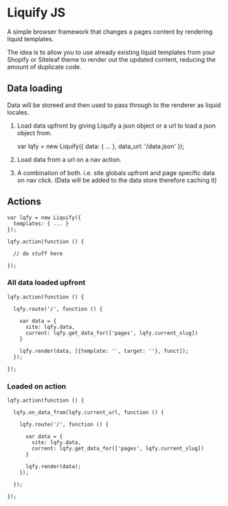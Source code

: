 # Liquify JS

A simple browser framework that changes a pages content by rendering liquid templates.

The idea is to allow you to use already existing liquid templates from your Shopify or Siteleaf theme to render out the updated content, reducing the amount of duplicate code.

## Data loading

Data will be storeed and then used to pass through to the renderer as liquid locales.

1. Load data upfront by giving Liquify a json object or a url to load a json object from.

    var lqfy = new Liquify({
      data: { ... },
      data_url: '/data.json'
    });

2. Load data from a url on a nav action.

3. A combination of both. i.e. site globals upfront and page specific data on nav click.
 (Data will be added to the data store therefore caching it)
 
## Actions

    var lqfy = new Liquify({
      templates: { ... }
    });
        
    lqfy.action(function () {
      
      // do stuff here
      
    });
    
### All data loaded upfront

    lqfy.action(function () {
      
      lqfy.route('/', function () {
        
        var data = {
          site: lqfy.data,
          current: lqfy.get_data_for(['pages', lqfy.current_slug])
        }
        
        lqfy.render(data, [{template: '', target: ''}, funct]);
      });
      
    });
    
### Loaded on action

    lqfy.action(function () {
      
      lqfy.on_data_from(lqfy.current_url, function () {
      
        lqfy.route('/', function () {
          
          var data = {
            site: lqfy.data,
            current: lqfy.get_data_for(['pages', lqfy.current_slug])
          }
          
          lqfy.render(data);
        });
      
      });
      
    });